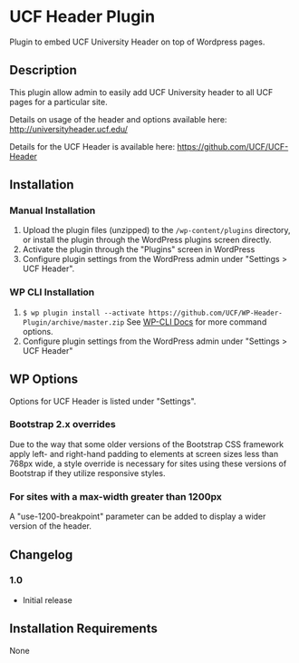 # UCF Header Plugin #
Plugin to embed UCF University Header on top of Wordpress pages.


## Description ##
This plugin allow admin to easily add UCF University header to all UCF pages for a particular site.

Details on usage of the header and options available here:
http://universityheader.ucf.edu/

Details for the UCF Header is available here:
https://github.com/UCF/UCF-Header

## Installation ##

### Manual Installation ###
1. Upload the plugin files (unzipped) to the `/wp-content/plugins` directory, or install the plugin through the WordPress plugins screen directly.
2. Activate the plugin through the "Plugins" screen in WordPress
3. Configure plugin settings from the WordPress admin under "Settings > UCF Header".

### WP CLI Installation ###
1. `$ wp plugin install --activate https://github.com/UCF/WP-Header-Plugin/archive/master.zip` See [WP-CLI Docs](http://wp-cli.org/commands/plugin/install/) for more command options.
2. Configure plugin settings from the WordPress admin under "Settings > UCF Header"

## WP Options ##

Options for UCF Header is listed under "Settings".

### Bootstrap 2.x overrides ###
Due to the way that some older versions of the Bootstrap CSS framework apply left- and right-hand padding to elements at screen sizes less than 768px wide, a style override is necessary for sites using these versions of Bootstrap if they utilize responsive styles.

### For sites with a max-width greater than 1200px ###
A "use-1200-breakpoint" parameter can be added to display a wider version of the header.

## Changelog ##

### 1.0 ###
* Initial release

## Installation Requirements ##

None